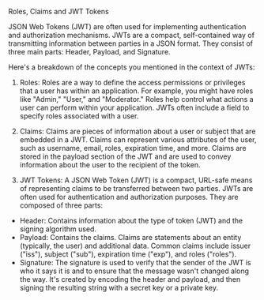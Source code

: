 Roles, Claims and JWT Tokens


JSON Web Tokens (JWT) are often used for implementing authentication and authorization mechanisms. JWTs are a compact, self-contained way of transmitting information between parties in a JSON format. They consist of three main parts: Header, Payload, and Signature.

Here's a breakdown of the concepts you mentioned in the context of JWTs:

1. Roles: Roles are a way to define the access permissions or privileges that a user has within an application. For example, you might have roles like "Admin," "User," and "Moderator." Roles help control what actions a user can perform within your application. JWTs often include a field to specify roles associated with a user.

2. Claims: Claims are pieces of information about a user or subject that are embedded in a JWT. Claims can represent various attributes of the user, such as username, email, roles, expiration time, and more. Claims are stored in the payload section of the JWT and are used to convey information about the user to the recipient of the token.

3. JWT Tokens: A JSON Web Token (JWT) is a compact, URL-safe means of representing claims to be transferred between two parties. JWTs are often used for authentication and authorization purposes. They are composed of three parts:

* Header: Contains information about the type of token (JWT) and the signing algorithm used.
* Payload: Contains the claims. Claims are statements about an entity (typically, the user) and additional data. Common claims include issuer ("iss"), subject ("sub"), expiration time ("exp"), and roles ("roles").
* Signature: The signature is used to verify that the sender of the JWT is who it says it is and to ensure that the message wasn't changed along the way. It's created by encoding the header and payload, and then signing the resulting string with a secret key or a private key.








